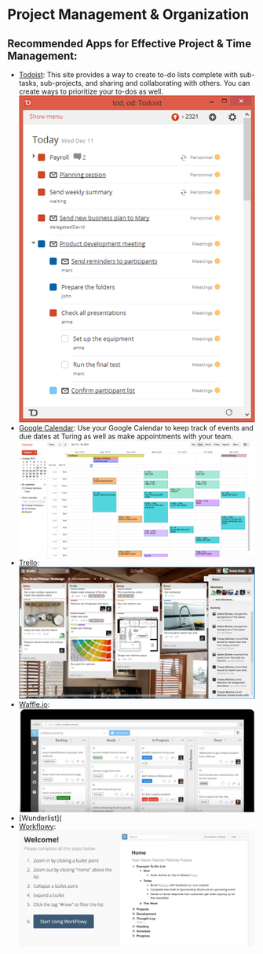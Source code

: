 # Project Management & Organization

## Recommended Apps for Effective Project & Time Management:

* [Todoist](https://todoist.com): This site provides a way to create to-do lists complete with sub-tasks, sub-projects, and sharing and collaborating with others. You can create ways to prioritize your to-dos as well.
![Todoist](images/Todoist.png)
* [Google Calendar](https://calendar.google.com/calendar/): Use your Google Calendar to keep track of events and due dates at Turing as well as make appointments with your team. 
![Google Calendar](images/GoogleCalendar.png)
* [Trello](trello.com): 
![Trello doc](images/Trello.png)
* [Waffle.io](waffle.io): 
![Waffle doc](images/Waffle.io.png)
* [Wunderlist](
* [Workflowy](https://workflowy.com): 
![Workflowy doc](images/Workflowy.png)
